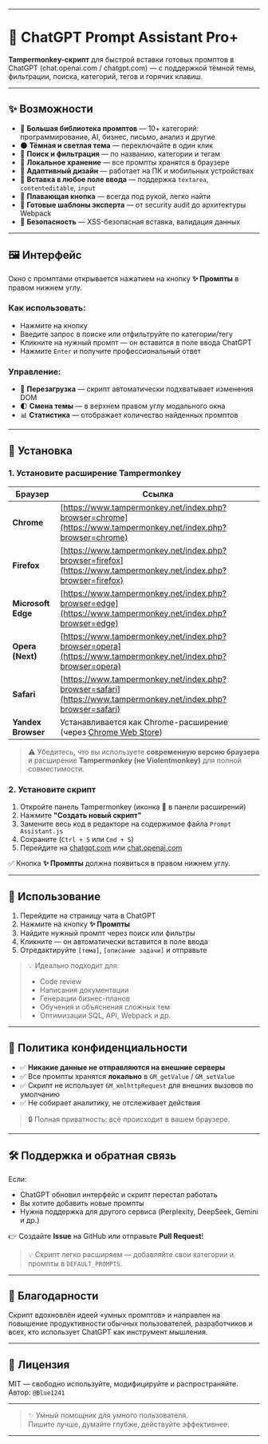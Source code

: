 
---

# 🚀 ChatGPT Prompt Assistant Pro+

**Tampermonkey-скрипт** для быстрой вставки готовых промптов в ChatGPT (chat.openai.com / chatgpt.com) — с поддержкой тёмной темы, фильтрации, поиска, категорий, тегов и горячих клавиш.

---

## ✨ Возможности

- 🔧 **Большая библиотека промптов** — 10+ категорий: программирование, AI, бизнес, письмо, анализ и другие
- 🌑 **Тёмная и светлая тема** — переключайте в один клик
- 🔎 **Поиск и фильтрация** — по названию, категории и тегам
- 💾 **Локальное хранение** — все промпты хранятся в браузере
- 📱 **Адаптивный дизайн** — работает на ПК и мобильных устройствах
- 🧩 **Вставка в любое поле ввода** — поддержка `textarea`, `contenteditable`, `input`
- 📌 **Плавающая кнопка** — всегда под рукой, легко найти
- 🎯 **Готовые шаблоны эксперта** — от security audit до архитектуры Webpack
- 🔐 **Безопасность** — XSS-безопасная вставка, валидация данных

---

## 🖼️ Интерфейс

Окно с промптами открывается нажатием на кнопку **✨ Промпты** в правом нижнем углу.

### Как использовать:
- Нажмите на кнопку
- Введите запрос в поиске или отфильтруйте по категории/тегу
- Кликните на нужный промпт — он вставится в поле ввода ChatGPT
- Нажмите `Enter` и получите профессиональный ответ

### Управление:
- 🔄 **Перезагрузка** — скрипт автоматически подхватывает изменения DOM
- 🌓 **Смена темы** — в верхнем правом углу модального окна
- 📊 **Статистика** — отображает количество найденных промптов

---

## 🧩 Установка

### 1. Установите расширение Tampermonkey

| Браузер | Ссылка |
|--------|-------|
| **Chrome** | [https://www.tampermonkey.net/index.php?browser=chrome](https://www.tampermonkey.net/index.php?browser=chrome) |
| **Firefox** | [https://www.tampermonkey.net/index.php?browser=firefox](https://www.tampermonkey.net/index.php?browser=firefox) |
| **Microsoft Edge** | [https://www.tampermonkey.net/index.php?browser=edge](https://www.tampermonkey.net/index.php?browser=edge) |
| **Opera (Next)** | [https://www.tampermonkey.net/index.php?browser=opera](https://www.tampermonkey.net/index.php?browser=opera) |
| **Safari** | [https://www.tampermonkey.net/index.php?browser=safari](https://www.tampermonkey.net/index.php?browser=safari) |
| **Yandex Browser** | Устанавливается как Chrome-расширение (через [Chrome Web Store](https://chrome.google.com/webstore/detail/tampermonkey/dhdgffkkebhmkfjojejmpbldmpobfkfo)) |

> ⚠️ Убедитесь, что вы используете **современную версию браузера** и расширение **Tampermonkey (не Violentmonkey)** для полной совместимости.

### 2. Установите скрипт

1. Откройте панель Tampermonkey (иконка 🧪 в панели расширений)
2. Нажмите **"Создать новый скрипт"**
3. Замените весь код в редакторе на содержимое файла `Prompt Assistant.js`
4. Сохраните (`Ctrl + S` или `Cmd + S`)
5. Перейдите на [chatgpt.com](https://chatgpt.com) или [chat.openai.com](https://chat.openai.com)

✅ Кнопка **✨ Промпты** должна появиться в правом нижнем углу.

---

## 🚀 Использование

1. Перейдите на страницу чата в ChatGPT
2. Нажмите на кнопку **✨ Промпты**
3. Найдите нужный промпт через поиск или фильтры
4. Кликните — он автоматически вставится в поле ввода
5. Отредактируйте `[тема]`, `[описание задачи]` и отправьте

> 💡 Идеально подходит для:
> - Code review
> - Написания документации
> - Генерации бизнес-планов
> - Обучения и объяснения сложных тем
> - Оптимизации SQL, API, Webpack и др.

---

## 🔐 Политика конфиденциальности

- ✅ **Никакие данные не отправляются на внешние серверы**
- ✅ Все промпты хранятся **локально** в `GM_getValue` / `GM_setValue`
- ✅ Скрипт не использует `GM_xmlhttpRequest` для внешних вызовов по умолчанию
- ✅ Не собирает аналитику, не отслеживает действия

> 🔒 Полная приватность: всё происходит в вашем браузере.

---

## 🛠 Поддержка и обратная связь

Если:
- ChatGPT обновил интерфейс и скрипт перестал работать
- Вы хотите добавить новые промпты
- Нужна поддержка для другого сервиса (Perplexity, DeepSeek, Gemini и др.)

👉 Создайте **Issue** на GitHub или отправьте **Pull Request**!

> 💡 Скрипт легко расширяем — добавляйте свои категории и промпты в `DEFAULT_PROMPTS`.

---

## 🌟 Благодарности

Скрипт вдохновлён идеей «умных промптов» и направлен на повышение продуктивности обычных пользователей, разработчиков и всех, кто использует ChatGPT как инструмент мышления.

---

## 📄 Лицензия

MIT — свободно используйте, модифицируйте и распространяйте.  
Автор: `@Blue1241`

---

> ✨ Умный помощник для умного пользователя.  
> Пишите лучше, думайте глубже, действуйте эффективнее.

---
